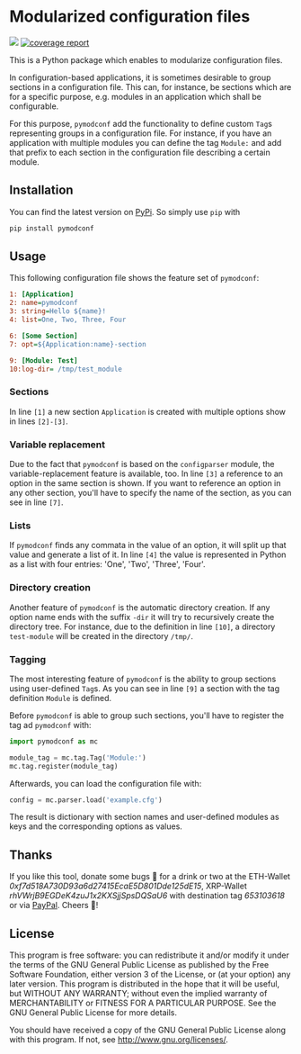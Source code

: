 # Modularized configuration files

[![](https://gitlab.klitzke-web.de/lkl/pymodconf/badges/master/pipeline.svg)](https://gitlab.klitzke-web.de/lkl/pymodconf/tree/master)
[![coverage report](https://gitlab.klitzke-web.de/lkl/pymodconf/badges/master/coverage.svg)](https://gitlab.klitzke-web.de/lkl/pymodconf/commits/master)

This is a Python package which enables to modularize configuration files.

In configuration-based applications, it is sometimes desirable to group
sections in a configuration file. This can, for instance, be sections which are for a specific purpose, e.g. modules in
an application which shall be configurable.

For this purpose, `pymodconf` add the functionality to define custom `Tag`s representing groups in a configuration file.
For instance, if you have an application with multiple modules you can define the tag `Module:` and add that prefix to
each section in the configuration file describing a certain module.

## Installation

You can find the latest version on [PyPi](https://pypi.org/project/pymodconf/). So simply use `pip` with

```bash
pip install pymodconf
```

## Usage

This following configuration file shows the feature set of `pymodconf`:

```ini
1: [Application]
2: name=pymodconf
3: string=Hello ${name}!
4: list=One, Two, Three, Four

6: [Some Section]
7: opt=${Application:name}-section

9: [Module: Test]
10:log-dir= /tmp/test_module
```

### Sections

In line `[1]`  a new section `Application` is created with multiple options show in lines `[2]-[3]`.

### Variable replacement

Due to the fact that `pymodconf` is based on the `configparser` module, the variable-replacement feature is available,
too. In line `[3]` a reference to an option in the same section is shown. If you want to reference an option in any
other section, you'll have to specify the name of the section, as you can see in line `[7]`.

### Lists

If `pymodconf` finds any commata in the value of an option, it will split up that value and generate a list of it. In
line `[4]` the value is represented in Python as a list with four entries: 'One', 'Two', 'Three', 'Four'.

### Directory creation

Another feature of `pymodconf` is the automatic directory creation. If any option name ends with the suffix `-dir` it
will try to recursively create the directory tree. For instance, due to the definition in line `[10]`, a directory
`test-module` will be created in the directory `/tmp/`.

### Tagging

The most interesting feature of `pymodconf` is the ability to group sections using user-defined `Tag`s. As you can see
in line `[9]` a section with the tag definition `Module` is defined.

Before `pymodconf` is able to group such sections, you'll have to register the tag ad `pymodconf` with:

```python
import pymodconf as mc

module_tag = mc.tag.Tag('Module:')
mc.tag.register(module_tag)
```

Afterwards, you can load the configuration file with:

```python
config = mc.parser.load('example.cfg')
```

The result is dictionary with section names and user-defined modules as keys and the corresponding options as values.

## Thanks

If you like this tool, donate some bugs 💸 for a drink or two at the ETH-Wallet
*0xf7d518A730D93a6d27415EcaE5D801Dde125dE15*,
XRP-Wallet *rhVWrjB9EGDeK4zuJ1x2KXSjjSpsDQSaU6* with destination tag *653103618* or via
[PayPal](https://www.paypal.me/LarsKlitzke). Cheers 🍻!

## License

This program is free software: you can redistribute it and/or modify it under the terms of the GNU General Public
License as published by the Free Software Foundation, either version 3 of the License, or (at your option) any later
version. This program is distributed in the hope that it will be useful, but WITHOUT ANY WARRANTY; without even the
implied warranty of MERCHANTABILITY or FITNESS FOR A PARTICULAR PURPOSE.  See the GNU General Public License for more
details.

You should have received a copy of the GNU General Public License along with this program.  If not, see <http://www.gnu.org/licenses/>.

